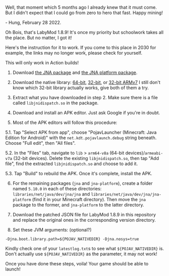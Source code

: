 Well, that moment which 5 months ago I already knew that it must come. But I didn't expect that I could go from zero to hero that fast. Happy mining!

\- Hung, February 28 2022.



Oh Bois, that's LabyMod 1.8.9! It's once my priority but schoolwork takes all the place. But no matter, I got it!

Here's the instruction for it to work. If you come to this place in 2030 for example, the links may no longer work, please check for yourself.

This will only work in Action builds!

1. Download [the JNA package](https://repo1.maven.org/maven2/net/java/dev/jna/jna/5.10.0/jna-5.10.0.jar) and [the JNA platform package](https://repo1.maven.org/maven2/net/java/dev/jna/jna-platform/5.10.0/jna-platform-5.10.0.jar).

2. Download the native library: [64-bit](https://github.com/java-native-access/jna/blob/master/lib/native/android-aarch64.jar), [32-bit](https://github.com/java-native-access/jna/blob/master/lib/native/android-arm.jar), or [32-bit ARMv7](ttps://github.com/java-native-access/jna/blob/master/lib/native/android-armv7.jar) I still don't know which 32-bit library actually works, give both of them a try.

3. Extract what you have downloaded in step 2. Make sure there is a file called `libjnidispatch.so` in the package.

4. Download and install an APK editor. Just ask Google if you're in doubt.

5. Most of the APK editors will follow this procedure:

5.1. Tap "Select APK from app", choose "PojavLauncher (Minecraft: Java Edition for Android)" with the `net.kdt.pojavlaunch.debug` string beneath. Choose "Full edit", then "All files".

5.2. In the "Files" tab, navigate to `lib` > `arm64-v8a` (64-bit devices)/`armeabi-v7a` (32-bit devices). Delete the existing `libjnidispatch.so`, then tap "Add file", find the extracted `libjnidispatch.so` and choose to add it.

5.3. Tap "Build" to rebuild the APK. Once it's complete, install the APK.

6. For the remaining packages (`jna` and `jna-platform`), create a folder named `5.10.0` in each of these directories: `libraries/net/java/dev/jna/jna` and `libraries/net/java/dev/jna/jna-platform` (find it in your Minecraft directory). Then move the `jna` package to the former, and `jna-platform` to the latter directory.

7. Download the patched JSON file for LabyMod 1.8.9 in this repository and replace the original ones in the corresponding version directory.

8. Set these JVM arguments: (optional?)
```
-Djna.boot.library.path=${POJAV_NATIVEDIR} -Djna.nosys=true
```
Kindly check one of your `latestlog.txt`s to see what `${POJAV_NATIVEDIR}` is. Don't actually use `${POJAV_NATIVEDIR}` as the parameter, it may not work!

Once you have done these steps, voila! Your game should be able to launch!


